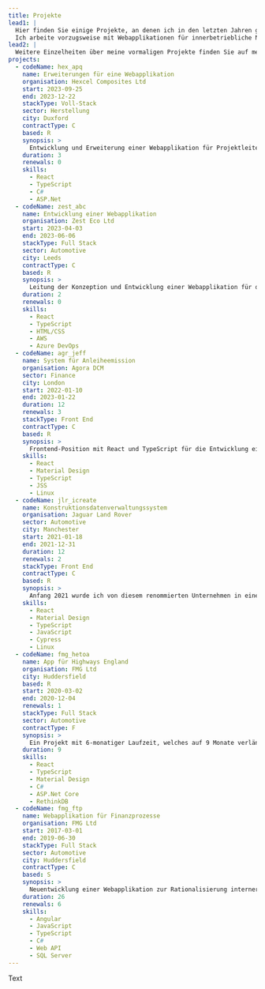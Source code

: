 ```yaml
---
title: Projekte
lead1: |
  Hier finden Sie einige Projekte, an denen ich in den letzten Jahren gearbeitet habe.
  Ich arbeite vorzugsweise mit Webapplikationen für innerbetriebliche Nutzung, seltener mit öffentlich zugänglichen Websites.
lead2: |
  Weitere Einzelheiten über meine vormaligen Projekte finden Sie auf meinem LinkedIn‑Profil. Bei Bedarf lasse ich Ihnen gerne einen detaillierten Lebenslauf im PDF‑Format zukommen. Sie erreichen mich entweder über LinkedIn oder per E‑Mail (mike[at]mcharper.com).
projects:
  - codeName: hex_apq
    name: Erweiterungen für eine Webapplikation
    organisation: Hexcel Composites Ltd
    start: 2023-09-25
    end: 2023-12-22
    stackType: Voll-Stack
    sector: Herstellung
    city: Duxford
    contractType: C
    based: R
    synopsis: >
      Entwicklung und Erweiterung einer Webapplikation für Projektleiter, mit React, TypeScript, C# und ASP.Net Core.
    duration: 3
    renewals: 0
    skills:
      - React
      - TypeScript
      - C#
      - ASP.Net
  - codeName: zest_abc
    name: Entwicklung einer Webapplikation
    organisation: Zest Eco Ltd
    start: 2023-04-03
    end: 2023-06-06
    stackType: Full Stack
    sector: Automotive
    city: Leeds
    contractType: C
    based: R
    synopsis: >
      Leitung der Konzeption und Entwicklung einer Webapplikation für die Verwaltung von Daten aus Elektrofahrzeugen. Das Projekt wurde mit React, TypeScript, OpenAPI, AWS und Azure DevOps realisiert.
    duration: 2
    renewals: 0
    skills:
      - React
      - TypeScript
      - HTML/CSS
      - AWS
      - Azure DevOps
  - codeName: agr_jeff
    name: System für Anleiheemission
    organisation: Agora DCM
    sector: Finance
    city: London
    start: 2022-01-10
    end: 2023-01-22
    duration: 12
    renewals: 3
    stackType: Front End
    contractType: C
    based: R
    synopsis: >
      Frontend‑Position mit React und TypeScript für die Entwicklung eines Systems für Anleiheemission.
    skills:
      - React
      - Material Design
      - TypeScript
      - JSS
      - Linux
  - codeName: jlr_icreate
    name: Konstruktionsdatenverwaltungssystem
    organisation: Jaguar Land Rover
    sector: Automotive
    city: Manchester
    start: 2021-01-18
    end: 2021-12-31
    duration: 12
    renewals: 2
    stackType: Front End
    contractType: C
    based: R
    synopsis: >
      Anfang 2021 wurde ich von diesem renommierten Unternehmen in einer React‑Frontend‑Position eingestellt beauftragt, um als Teil eines Teams ein bestehendes System zur Verwaltung von Konstruktionsdaten zu erweitern. Das Frontend wurde mit React mit Hooks in einem funktionalen Stil unter Einsatz von TypeScript und JavaScript erstellt und mittels React Testing Library und Cypress getestet.
    skills:
      - React
      - Material Design
      - TypeScript
      - JavaScript
      - Cypress
      - Linux
  - codeName: fmg_hetoa 
    name: App für Highways England
    organisation: FMG Ltd
    city: Huddersfield
    based: R
    start: 2020-03-02
    end: 2020-12-04
    renewals: 1
    stackType: Full Stack
    sector: Automotive
    contractType: F
    synopsis: >
      Ein Projekt mit 6‑monatiger Laufzeit, welches auf 9 Monate verlängert wurde. Mit einem Co‑Entwickler habe ich ein System zur Fahrzeugverfolgung von Grund auf entwickelt. Das System besteht einerseits aus einer Frontend‑Anwendung für Tablets, die durch Verkehrsbeamte im Straßenbereitschaftsdienst eingesetzt wird, andererseits aus einem Portal für die Verkehrsleitzentrale, welches Unfälle auf einer Landkarte in Echtzeit abbildet.
    duration: 9
    skills:
      - React
      - TypeScript
      - Material Design
      - C#
      - ASP.Net Core
      - RethinkDB
  - codeName: fmg_ftp
    name: Webapplikation für Finanzprozesse
    organisation: FMG Ltd
    start: 2017-03-01
    end: 2019-06-30
    stackType: Full Stack
    sector: Automotive
    city: Huddersfield
    contractType: C
    based: S
    synopsis: >
      Neuentwicklung einer Webapplikation zur Rationalisierung interner Finanzprozesse, um Kosten und Umsatzverluste zu senken. Zum Einsatz kamen AngularJS (und später Angular) mit JavaScript (später TypeScript). Das System wurde mit einer API in andere betriebliche Systeme integriert, an welchen ich ebenfalls zur Optimierung für das Erstellen von Rechnungen gearbeitet habe.
    duration: 26
    renewals: 6
    skills:
      - Angular
      - JavaScript
      - TypeScript
      - C#
      - Web API
      - SQL Server
---
```

Text
